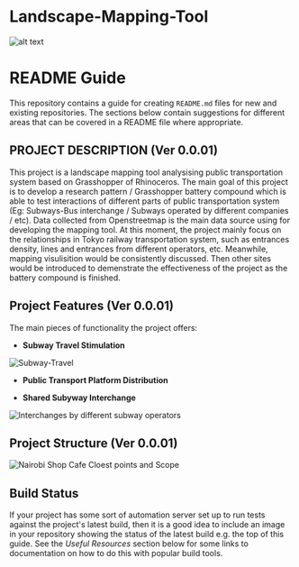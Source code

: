 # Landscape-Mapping-Tool
![alt text](img/and-digital.png?v=3&s=200 "AND Digital")

# README Guide

This repository contains a guide for creating `README.md` files for new and existing repositories. The sections below contain suggestions for different areas that can be covered in a README file where appropriate.

## PROJECT DESCRIPTION (Ver 0.0.01)
This project is a landscape mapping tool analysising public transportation system based on Grasshopper of Rhinoceros. The main goal of this project is to develop a research pattern / Grasshopper battery compound which is able to test interactions of different parts of public transportation system (Eg: Subways-Bus interchange / Subways operated by different companies / etc). Data collected from Openstreetmap is the main data source using for developing the mapping tool. At this moment, the project mainly focus on the relationships in Tokyo railway transportation system, such as entrances density, lines and entrances from different operators, etc.  Meanwhile, mapping visulisition would be consistently discussed. Then other sites would be introduced to demenstrate the effectiveness of the project as the battery compound is finished.

## Project Features (Ver 0.0.01)
The main pieces of functionality the project offers:
* **Subway Travel Stimulation**

![Subway-Travel](https://user-images.githubusercontent.com/88956151/130328702-35406fa8-3afc-483c-839d-8f5dd5fc362f.gif)

* **Public Transport Platform Distribution**



* **Shared Subyway Interchange**


![Interchanges by different subway operators](https://user-images.githubusercontent.com/88956151/130328736-ab550d85-8ead-4bd6-a183-2602ccde9747.jpg)

## Project Structure (Ver 0.0.01)

![Nairobi Shop   Cafe Cloest points and Scope](https://user-images.githubusercontent.com/88956151/129481293-14d38ddf-3411-441f-a0b7-d4b1baecc432.png)


## Build Status
If your project has some sort of automation server set up to run tests against the project's latest build, then it is a good idea to include an image in your repository showing the status of the latest build e.g. the top of this guide. See the *Useful Resources* section below for some links to documentation on how to do this with popular build tools.

